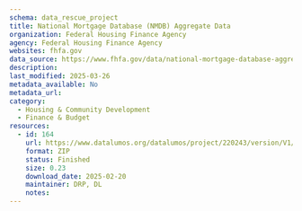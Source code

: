 ```yaml
---
schema: data_rescue_project 
title: National Mortgage Database (NMDB) Aggregate Data
organization: Federal Housing Finance Agency
agency: Federal Housing Finance Agency
websites: fhfa.gov
data_source: https://www.fhfa.gov/data/national-mortgage-database-aggregate-statistics
description: 
last_modified: 2025-03-26
metadata_available: No
metadata_url: 
category:
  - Housing & Community Development 
  - Finance & Budget 
resources:
  - id: 164
    url: https://www.datalumos.org/datalumos/project/220243/version/V1/view
    format: ZIP
    status: Finished
    size: 0.23
    download_date: 2025-02-20
    maintainer: DRP, DL
    notes: 
---
```

